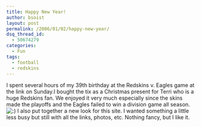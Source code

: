 ```yaml
---
title: Happy New Year!
author: bsoist
layout: post
permalink: /2006/01/02/happy-new-year/
dsq_thread_id:
  - 50674279
categories:
  - Fun
tags:
  - football
  - redskins
---
```

I spent several hours of my 39th birthday at the Redskins v. Eagles game at the link on Sunday.I bought the tix as a Christmas present for Terri who is a huge Redskins fan. We enjoyed it very much especially since the skins made the playoffs and the Eagles failed to win a division game all season. <img src='http://archive.whsjr.soistmann.com/oped/wp-includes/images/smilies/icon_smile.gif' alt=':)' class='wp-smiley' /> I also put together a new look for this site. I wanted something a little less busy but still with all the links, photos, etc. Nothing fancy, but I like it.
